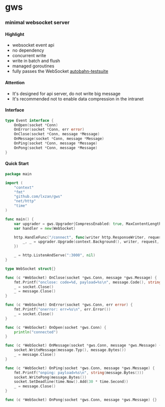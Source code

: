 # gws
### minimal websocket server

#### Highlight
- websocket event api
- no dependency
- concurrent write
- write in batch and flush 
- managed goroutines
- fully passes the WebSocket [autobahn-testsuite](https://github.com/crossbario/autobahn-testsuite)

#### Attention
- It's designed for api server, do not write big message
- It's recommended not to enable data compression in the intranet

#### Interface
```go
type Event interface {
	OnOpen(socket *Conn)
	OnError(socket *Conn, err error)
	OnClose(socket *Conn, message *Message)
	OnMessage(socket *Conn, message *Message)
	OnPing(socket *Conn, message *Message)
	OnPong(socket *Conn, message *Message)
}
```

#### Quick Start
```go
package main

import (
	"context"
	"fmt"
	"github.com/lxzan/gws"
	"net/http"
	"time"
)

func main() {
	var upgrader = gws.Upgrader{CompressEnabled: true, MaxContentLength: 32 * 1024 * 1024}
	var handler = new(WebSocket)

	http.HandleFunc("/connect", func(writer http.ResponseWriter, request *http.Request) {
		_, _ = upgrader.Upgrade(context.Background(), writer, request, handler)
	})

	_ = http.ListenAndServe(":3000", nil)
}

type WebSocket struct{}

func (c *WebSocket) OnClose(socket *gws.Conn, message *gws.Message) {
	fmt.Printf("onclose: code=%d, payload=%s\n", message.Code(), string(message.Bytes()))
	_ = socket.Close()
	_ = message.Close()
}

func (c *WebSocket) OnError(socket *gws.Conn, err error) {
	fmt.Printf("onerror: err=%s\n", err.Error())
	_ = socket.Close()
}

func (c *WebSocket) OnOpen(socket *gws.Conn) {
	println("connected")
}

func (c *WebSocket) OnMessage(socket *gws.Conn, message *gws.Message) {
	socket.WriteMessage(message.Typ(), message.Bytes())
	_ = message.Close()
}

func (c *WebSocket) OnPing(socket *gws.Conn, message *gws.Message) {
	fmt.Printf("onping: payload=%s\n", string(message.Bytes()))
	socket.WritePong(message.Bytes())
	socket.SetDeadline(time.Now().Add(30 * time.Second))
	_ = message.Close()
}

func (c *WebSocket) OnPong(socket *gws.Conn, message *gws.Message) {}
```
